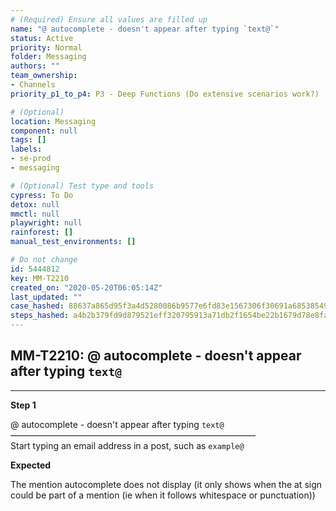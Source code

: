 ```yaml
---
# (Required) Ensure all values are filled up
name: "@ autocomplete - doesn't appear after typing `text@`"
status: Active
priority: Normal
folder: Messaging
authors: ""
team_ownership: 
- Channels
priority_p1_to_p4: P3 - Deep Functions (Do extensive scenarios work?)

# (Optional)
location: Messaging
component: null
tags: []
labels: 
- se-prod
- messaging

# (Optional) Test type and tools
cypress: To Do
detox: null
mmctl: null
playwright: null
rainforest: []
manual_test_environments: []

# Do not change
id: 5444812
key: MM-T2210
created_on: "2020-05-20T06:05:14Z"
last_updated: ""
case_hashed: 88637a865d95f3a4d5280086b9577e6fd83e1567306f30691a68538549a87ec74e9137bcc0f0e9cf7ad86b68b9a2de95
steps_hashed: a4b2b379fd9d879521eff320795913a71db2f1654be22b1679d78e8faf4300d1ca6e983916cc7fd8fc02a0621ffb127b
---
```


<!-- (Auto-generated) Based on frontmatter's "key" and "name" -->

## MM-T2210: @ autocomplete - doesn't appear after typing `text@`

---

**Step 1**

@ autocomplete - doesn't appear after typing `text@`\
————————————————————————————\
Start typing an email address in a post, such as `example@`

**Expected**

The mention autocomplete does not display (it only shows when the at sign could be part of a mention (ie when it follows whitespace or punctuation))
